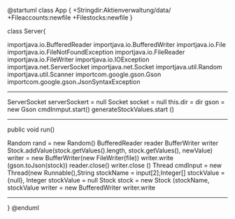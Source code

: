 @startuml
class App {
+Stringdir:Aktienverwaltung/data/
+Fileaccounts:newfile
+Filestocks:newfile
}

class Server{

importjava.io.BufferedReader
importjava.io.BufferedWriter
importjava.io.File
importjava.io.FileNotFoundException
importjava.io.FileReader
importjava.io.FileWriter
importjava.io.IOException
importjava.net.ServerSocket
importjava.net.Socket
importjava.util.Random
importjava.util.Scanner
importcom.google.gson.Gson
importcom.google.gson.JsonSyntaxException
_______________________________________________________________________________

ServerSocket serverSockert = null
Socket socket = null
this.dir = dir 
gson = new Gson 
cmdInmput.start()
generateStockValues.start ()

____________________________________
public void run() 

Random rand = new Random()
BufferedReader reader
BufferWriter writer
Stock.addValue(stock.getValues().length, stock.getValues(), newValue)
writer = new BufferWriter(new FileWriter(file))
writer.write (gson.toJson(stock))
reader.close()
writer.close ()
Thread cmdInput = new Thread(new Runnable(),String stockName = input[2];Integer[] stockValue = {null},
Integer stockValue = null
Stock stock = new Stock (stockName, stockValue
writer = new BufferedWriter
writer.write
______________________________________


}
@enduml